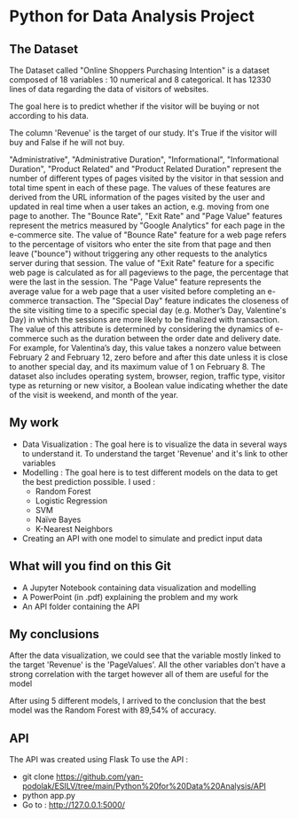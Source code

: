 # Python for Data Analysis Project
## The Dataset

The Dataset called "Online Shoppers Purchasing Intention" is a dataset composed of 18 variables : 10 numerical and 8 categorical.
It has 12330 lines of data regarding the data of visitors of websites.

The goal here is to predict whether if the visitor will be buying or not according to his data.

The column 'Revenue' is the target of our study. It's True if the visitor will buy and False if he will not buy.

"Administrative", "Administrative Duration", "Informational", "Informational Duration", "Product Related" and "Product Related Duration" represent the number of
different types of pages visited by the visitor in that session and total time spent in each of these page. The values of these features are derived from
the URL information of the pages visited by the user and updated in real time when a user takes an action, e.g. moving from one page to another. The "Bounce Rate",
"Exit Rate" and "Page Value" features represent the metrics measured by "Google Analytics" for each page in the e-commerce site. The value of "Bounce Rate" feature
for a web page refers to the percentage of visitors who enter the site from that page and then leave ("bounce") without triggering any other requests to the analytics
server during that session. The value of "Exit Rate" feature for a specific web page is calculated as for all pageviews to the page, the percentage that were the last in
the session. The "Page Value" feature represents the average value for a web page that a user visited before completing an e-commerce transaction. The "Special Day" feature
indicates the closeness of the site visiting time to a specific special day (e.g. Mother’s Day, Valentine's Day) in which the sessions are more likely to be finalized with
transaction. The value of this attribute is determined by considering the dynamics of e-commerce such as the duration between the order date and delivery date. For example,
for Valentina’s day, this value takes a nonzero value between February 2 and February 12, zero before and after this date unless it is close to another special day, and its
maximum value of 1 on February 8. The dataset also includes operating system, browser, region, traffic type, visitor type as returning or new visitor, a Boolean value
indicating whether the date of the visit is weekend, and month of the year.

## My work

* Data Visualization : The goal here is to visualize the data in several ways to understand it. To understand the target 'Revenue' and it's link to other variables
* Modelling : The goal here is to test different models on the data to get the best prediction possible. I used :
    * Random Forest
    * Logistic Regression
    * SVM
    * Naïve Bayes
    * K-Nearest Neighbors
* Creating an API with one model to simulate and predict input data


## What will you find on this Git

* A Jupyter Notebook containing data visualization and modelling
* A PowerPoint (in .pdf) explaining the problem and my work
* An API folder containing the API


## My conclusions

After the data visualization, we could see that the variable mostly linked to the target 'Revenue' is the 'PageValues'. All the other variables don't have a strong correlation with the target however all of them are useful for the model

After using 5 different models, I arrived to the conclusion that the best model was the Random Forest with 89,54% of accuracy.


## API

The API was created using Flask
To use the API : 
* git clone https://github.com/yan-podolak/ESILV/tree/main/Python%20for%20Data%20Analysis/API
* python app.py
* Go to : http://127.0.0.1:5000/
